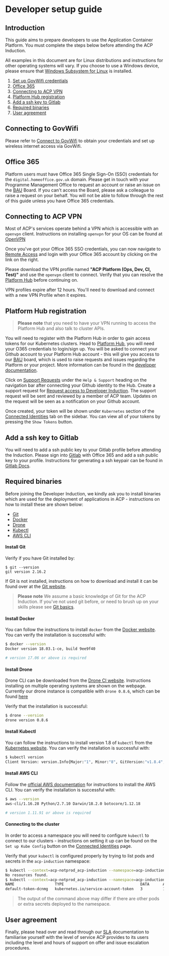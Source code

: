# Developer setup guide
## Introduction

This guide aims to prepare developers to use the Application Container Platform. You must complete the steps below before attending the ACP Induction.

All examples in this document are for Linux distributions and instructions for other operating systems will vary. If you choose to use a Windows device, please ensure that [Windows Subsystem for Linux] is installed.

  1. [Set up GovWifi credentials](#connecting-to-govwifi)
  2. [Office 365](#office-365)
  3. [Connecting to ACP VPN](#connecting-to-acp-vpn)
  4. [Platform Hub registration](#platform-hub-registration)
  5. [Add a ssh key to Gitlab](#add-a-ssh-key-to-gitlab)
  6. [Required binaries](#required-binaries)
  7. [User agreement](#user-agreement)


## Connecting to GovWifi

Please refer to [Connect to GovWifi] to obtain your credentials and set up wireless internet access via GovWifi.

## Office 365

Platform users must have Office 365 Single Sign-On (SSO) credentials for the `digital.homeoffice.gov.uk` domain. Please get in touch with your Programme Management Office to request an account or raise an issue on the [BAU] Board. If you can't access the Board, please ask a colleague to raise a request on your behalf. You will not be able to follow through the rest of this guide unless you have Office 365 credentials.

## Connecting to ACP VPN

Most of ACP's services operate behind a VPN which is accessible with an `openvpn` client. Instructions on installing `openvpn` for your OS can be found at [OpenVPN]

Once you've got your Office 365 SSO credentials, you can now navigate to [Remote Access] and login with your Office 365 account by clicking on the link on the right.

Please download the VPN profile named **"ACP Platform (Ops, Dev, CI, Test)"** and use the `openvpn` client to connect. Verify that you can resolve the [Platform Hub] before continuing on.

VPN profiles expire after 12 hours. You'll need to download and connect with a new VPN Profile when it expires.

## Platform Hub registration
> **Please note** that you need to have your VPN running to access the Platform Hub and also talk to cluster APIs.

You will need to register with the Platform Hub in order to gain access tokens for our Kubernetes clusters.
Head to [Platform Hub], you will need your O365 credentials to login/sign up. You will be asked to connect your Github account to your Platform Hub account - this will give you access to our [BAU] board, which is used to raise requests and issues regarding the Platform or your project. More information can be found in the [developer documentation].

Click on [Support Requests] under the `Help & Support` heading on the navigation bar after connecting your Github identity to the Hub. Create a support request for [Request access to Developer Induction]. The support request will be sent and reviewed by a member of ACP team. Updates on the request will be seen as a notification on your Github account.

Once created, your token will be shown under `Kubernetes` section of the [Connected Identities] tab on the sidebar. You can view all of your tokens by pressing the `Show Tokens` button.

## Add a ssh key to Gitlab

You will need to add a ssh public key to your Gitlab profile before attending the Induction. Please sign into [Gitlab] with Office 365 and add a ssh public key to your profile. Instructions for generating a ssh keypair can be found in [Gitlab Docs].

## Required binaries

Before joining the Developer Induction, we kindly ask you to install binaries which are used for the deployment of applications in ACP - instructions on how to install these are shown below:

  - [Git](#install-git)
  - [Docker](#install-docker)
  - [Drone](#install-drone)
  - [Kubectl](#install-kubectl)
  - [AWS CLI](#install-aws-cli)

#### Install Git

Verify if you have Git installed by:
```
$ git --version
git version 2.16.2
```
If Git is not installed, instructions on how to download and install it can be found over at the [Git website].

> **Please note** We assume a basic knowledge of Git for the ACP Induction. If you've not used git before, or need to brush up on your skills please see [Git basics].

#### Install Docker

You can follow the instructions to install `docker` from the [Docker website]. You can verify the installation is successful with:

```bash
$ docker --version
Docker version 18.03.1-ce, build 9ee9f40

# version 17.06 or above is required
```
#### Install Drone

Drone CLI can be downloaded from the [Drone CI website]. Instructions installing on multiple operating systems are shown on the webpage. Currently our drone instance is compatible with `drone 0.8.6`, which can be found [here](https://github.com/drone/drone-cli/releases/tag/v0.8.6)

Verify that the installation is successful:

```bash
$ drone --version
drone version 0.8.6
```

#### Install Kubectl

You can follow the instructions to install version 1.8 of `kubectl` from the [Kubernetes website]. You can verify the installation is successful with:

```bash
$ kubectl version
Client Version: version.Info{Major:"1", Minor:"8", GitVersion:"v1.8.4", GitCommit:"9befc2b8928a9426501d3bf62f72849d5cbcd5a3", GitTreeState:"clean", BuildDate:"2017-11-20T05:28:34Z", GoVersion:"go1.8.3", Compiler:"gc", Platform:"linux/amd64"}
```

#### Install AWS CLI

Follow the [official AWS documentation] for instructions to install the AWS CLI. You can verify the installation is successful with:

```bash
$ aws --version
aws-cli/1.16.28 Python/2.7.10 Darwin/18.2.0 botocore/1.12.18

# version 1.11.91 or above is required
```

#### Connecting to the cluster

In order to access a namespace you will need to configure `kubectl` to connect to our clusters - instructions on setting it up can be found on the `Set up Kube Config` button on the [Connected Identities] page.

Verify that your `kubectl` is configured properly by trying to list pods and secrets in the `acp-induction` namespace:

```bash
$ kubectl --context=acp-notprod_acp-induction --namespace=acp-induction get pods
No resources found.
$ kubectl --context=acp-notprod_acp-induction --namespace=acp-induction get secrets
NAME                  TYPE                                  DATA      AGE
default-token-dcnmg   kubernetes.io/service-account-token   3         105d
```
>The output of the command above may differ if there are other pods or extra secrets deployed to the namespace.

## User agreement

Finally, please head over and read through our [SLA] documentation to familiarise yourself with the level of service ACP provides to its users including the level and hours of support on offer and issue escalation procedures.

[Remote Access]:https://remote-access.vpn.acp.homeoffice.gov.uk
[Windows Subsystem for Linux]:https://docs.microsoft.com/en-us/windows/wsl/about
[Connect to GovWifi]:https://www.gov.uk/government/collections/connect-to-govwifi
[OpenVPN]:https://openvpn.net/index.php/open-source/downloads.html
[Git website]:https://git-scm.com/
[Git basics]:https://git-scm.com/book/en/v2/Getting-Started-Git-Basics
[Gitlab]:https://gitlab.digital.homeoffice.gov.uk
[Gitlab Docs]:https://docs.gitlab.com/ee/ssh/
[Docker website]:https://docs.docker.com/engine/installation/
[Kubernetes website]:http://kubernetes.io/docs/user-guide/prereqs/
[Drone CI website]:http://docs.drone.io/cli-installation/
[releases page]:https://github.com/UKHomeOffice/kd/releases
[Platform Hub]:https://hub.acp.homeoffice.gov.uk/
[developer documentation]:https://github.com/UKHomeOffice/application-container-platform/tree/master/developer-docs#platform-hub
[BAU]:https://github.com/UKHomeOffice/application-container-platform-bau/
[Support Requests]:https://hub.acp.homeoffice.gov.uk/help/support/requests/overview
[Request access to Developer Induction]:https://hub.acp.homeoffice.gov.uk/help/support/requests/new/acp-induction-token
[Connected Identities]:https://hub.acp.homeoffice.gov.uk/identities
[SLA]:https://gitlab.digital.homeoffice.gov.uk/acp-docs/acp-support
[official AWS documentation]:https://docs.aws.amazon.com/cli/latest/userguide/cli-chap-install.html
